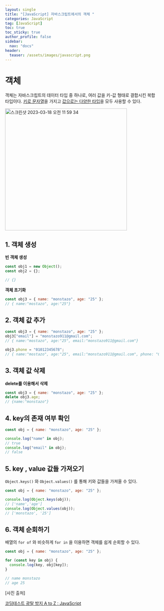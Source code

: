 ```yaml
---
layout: single
title: "[JavaScript] 자바스크립트에서의 객체 "
categories: JavaScript
tag: [JavaScript]
toc: true
toc_sticky: true
author_profile: false
sidebar:
  nav: "docs"
header:
  teaser: /assets/images/javascript.png
---
```


# 객체

객체는 자바스크립트의 데이터 타입 중 하나로, 여러 값을 키-값 형태로 결합시킨 복합 타입이다. <u>키로 문자열</u>을 가지고 <u>값으로는 다양한 타입</u>을 모두 사용할 수 있다.

<img width="399" alt="스크린샷 2023-03-18 오전 11 59 34" src="https://user-images.githubusercontent.com/83194164/226087412-3aeb6380-84ea-4eb1-8751-6fea593ab224.png">

## 1. 객체 생성

**빈 객체 생성**

```js
const obj1 = new Object();
const obj2 = {};

// {}
```

**객체 초기화**

```js
const obj3 = { name: "monstazo", age: "25" };
// { name:"mostazo", age:"25"}
```

## 2. 객체 값 추가

```js
const obj3 = { name: "monstazo", age: "25" };
obj3["email"] = "monstazo911@gmail.com";
// { name:"mostazo", age:"25", email:"monstazo911@gmail.com"}

obj3.phone = "01012345678";
// { name:"mostazo", age:"25", email:"monstazo911@gmail.com", phone: "01012345678}
```

## 3. 객체 값 삭제

**delete를 이용해서 삭제**

```js
const obj3 = { name: "monstazo", age: "25" };
delete obj3.age;
// {name:"monstazo"}
```

## 4. key의 존재 여부 확인

```js
const obj = { name: "monstazo", age: "25" };

console.log("name" in obj);
// true
console.log("email" in obj);
// false
```

## 5. key , value 값들 가져오기

`Object.keys()` 와 `Object.values()` 를 통해 키와 값들을 가져올 수 있다.

```js
const obj = { name: "monstazo", age: "25" };

console.log(Object.keys(obj));
// ['name','age']
console.log(Object.values(obj));
// ['monstazo', '25']
```

## 6. 객체 순회하기

배열의 `for of` 와 비슷하게 `for in` 을 이용하면 객체를 쉽게 순회할 수 있다.

```js
const obj = { name: "monstazo", age: "25" };

for (const key in obj) {
  console.log(key, obj[key]);
}

// name monstazo
// age 25
```

[사진 출처]

[코딩테스트 광탈 방지 A to Z : JavaScript](https://school.programmers.co.kr/learn/courses/13213/13213-%EC%BD%94%EB%94%A9%ED%85%8C%EC%8A%A4%ED%8A%B8-%EA%B4%91%ED%83%88-%EB%B0%A9%EC%A7%80-a-to-z-javascript)
